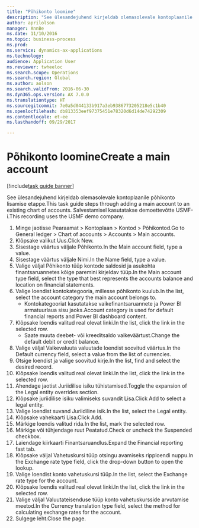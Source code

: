 ```yaml
--- 
title: "Põhikonto loomine"
description: "See ülesandejuhend kirjeldab olemasolevale kontoplaanile põhikonto lisamise etappe."
author: aprilolson
manager: AnnBe
ms.date: 11/10/2016
ms.topic: business-process
ms.prod: 
ms.service: dynamics-ax-applications
ms.technology: 
audience: Application User
ms.reviewer: twheeloc
ms.search.scope: Operations
ms.search.region: Global
ms.author: aolson
ms.search.validFrom: 2016-06-30
ms.dyn365.ops.version: AX 7.0.0
ms.translationtype: HT
ms.sourcegitcommit: 7e0a5d044133b917a3eb9386773205218e5c1b40
ms.openlocfilehash: db813353eef97375451e78320d6d14de74292309
ms.contentlocale: et-ee
ms.lasthandoff: 09/29/2017

---
```

# <a name="create-a-main-account"></a><span data-ttu-id="ed862-103">Põhikonto loomine</span><span class="sxs-lookup"><span data-stu-id="ed862-103">Create a main account</span></span>

[!include[task guide banner](../../includes/task-guide-banner.md)]

<span data-ttu-id="ed862-104">See ülesandejuhend kirjeldab olemasolevale kontoplaanile põhikonto lisamise etappe.</span><span class="sxs-lookup"><span data-stu-id="ed862-104">This task guide steps through adding a main account to an existing chart of accounts.</span></span> <span data-ttu-id="ed862-105">Salvestamisel kasutatakse demoettevõtte USMF-i.</span><span class="sxs-lookup"><span data-stu-id="ed862-105">This recording uses the USMF demo company.</span></span>  

1. <span data-ttu-id="ed862-106">Minge jaotisse Pearaamat > Kontoplaan > Kontod > Põhikontod.</span><span class="sxs-lookup"><span data-stu-id="ed862-106">Go to General ledger > Chart of accounts > Accounts > Main accounts.</span></span>
2. <span data-ttu-id="ed862-107">Klõpsake valikut Uus.</span><span class="sxs-lookup"><span data-stu-id="ed862-107">Click New.</span></span>
3. <span data-ttu-id="ed862-108">Sisestage väärtus väljale Põhikonto.</span><span class="sxs-lookup"><span data-stu-id="ed862-108">In the Main account field, type a value.</span></span>
4. <span data-ttu-id="ed862-109">Sisestage väärtus väljale Nimi.</span><span class="sxs-lookup"><span data-stu-id="ed862-109">In the Name field, type a value.</span></span>
5. <span data-ttu-id="ed862-110">Valige väljal Põhikonto tüüp kontode saldosid ja asukohta finantsaruannetes kõige paremini kirjeldav tüüp.</span><span class="sxs-lookup"><span data-stu-id="ed862-110">In the Main account type field, select the type that best represents the accounts balance and location on financial statements.</span></span>
6. <span data-ttu-id="ed862-111">Valige loendist kontokategooria, millesse põhikonto kuulub.</span><span class="sxs-lookup"><span data-stu-id="ed862-111">In the list, select the account category the main account belongs to.</span></span>
    * <span data-ttu-id="ed862-112">Kontokategooriat kasutatakse vaikefinantsaruannete ja Power BI armatuurlaua sisu jaoks.</span><span class="sxs-lookup"><span data-stu-id="ed862-112">Account category is used for default financial reports and Power BI dashboard content.</span></span>  
7. <span data-ttu-id="ed862-113">Klõpsake loendis valitud real olevat linki.</span><span class="sxs-lookup"><span data-stu-id="ed862-113">In the list, click the link in the selected row.</span></span>
    * <span data-ttu-id="ed862-114">Saate muuta deebet- või kreeditsaldo vaikeväärtust.</span><span class="sxs-lookup"><span data-stu-id="ed862-114">Change the default debit or credit balance.</span></span>  
8. <span data-ttu-id="ed862-115">Valige väljal Vaikevaluuta valuutade loendist soovitud väärtus.</span><span class="sxs-lookup"><span data-stu-id="ed862-115">In the Default currency field, select a value from the list of currencies.</span></span>
9. <span data-ttu-id="ed862-116">Otsige loendist ja valige soovitud kirje.</span><span class="sxs-lookup"><span data-stu-id="ed862-116">In the list, find and select the desired record.</span></span>
10. <span data-ttu-id="ed862-117">Klõpsake loendis valitud real olevat linki.</span><span class="sxs-lookup"><span data-stu-id="ed862-117">In the list, click the link in the selected row.</span></span>
11. <span data-ttu-id="ed862-118">Ahendage jaotist Juriidilise isiku tühistamised.</span><span class="sxs-lookup"><span data-stu-id="ed862-118">Toggle the expansion of the Legal entity overrides section.</span></span>
12. <span data-ttu-id="ed862-119">Klõpsake juriidilise isiku valimiseks suvandit Lisa.</span><span class="sxs-lookup"><span data-stu-id="ed862-119">Click Add to select a legal entity.</span></span>
13. <span data-ttu-id="ed862-120">Valige loendist suvand Juriidiline isik.</span><span class="sxs-lookup"><span data-stu-id="ed862-120">In the list, select the Legal entity.</span></span>
14. <span data-ttu-id="ed862-121">Klõpsake vahekaarti Lisa.</span><span class="sxs-lookup"><span data-stu-id="ed862-121">Click Add.</span></span>
15. <span data-ttu-id="ed862-122">Märkige loendis valitud rida.</span><span class="sxs-lookup"><span data-stu-id="ed862-122">In the list, mark the selected row.</span></span>
16. <span data-ttu-id="ed862-123">Märkige või tühjendage ruut Peatatud.</span><span class="sxs-lookup"><span data-stu-id="ed862-123">Check or uncheck the Suspended checkbox.</span></span>
17. <span data-ttu-id="ed862-124">Laiendage kiirkaarti Finantsaruandlus.</span><span class="sxs-lookup"><span data-stu-id="ed862-124">Expand the Financial reporting fast tab.</span></span>
18. <span data-ttu-id="ed862-125">Klõpsake väljal Vahetuskursi tüüp otsingu avamiseks ripploendi nuppu.</span><span class="sxs-lookup"><span data-stu-id="ed862-125">In the Exchange rate type field, click the drop-down button to open the lookup.</span></span>
19. <span data-ttu-id="ed862-126">Valige loendist konto vahetuskursi tüüp.</span><span class="sxs-lookup"><span data-stu-id="ed862-126">In the list, select the Exchange rate type for the account.</span></span>
20. <span data-ttu-id="ed862-127">Klõpsake loendis valitud real olevat linki.</span><span class="sxs-lookup"><span data-stu-id="ed862-127">In the list, click the link in the selected row.</span></span>
21. <span data-ttu-id="ed862-128">Valige väljal Valuutateisenduse tüüp konto vahetuskursside arvutamise meetod.</span><span class="sxs-lookup"><span data-stu-id="ed862-128">In the Currency translation type field, select the method for calculating exchange rates for the account.</span></span>
22. <span data-ttu-id="ed862-129">Sulgege leht.</span><span class="sxs-lookup"><span data-stu-id="ed862-129">Close the page.</span></span>


